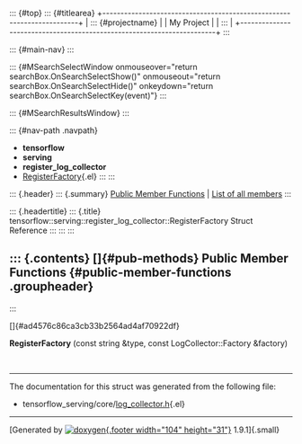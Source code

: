 ::: {#top}
::: {#titlearea}
+-----------------------------------------------------------------------+
| ::: {#projectname}                                                    |
| My Project                                                            |
| :::                                                                   |
+-----------------------------------------------------------------------+
:::

::: {#main-nav}
:::

::: {#MSearchSelectWindow onmouseover="return searchBox.OnSearchSelectShow()" onmouseout="return searchBox.OnSearchSelectHide()" onkeydown="return searchBox.OnSearchSelectKey(event)"}
:::

::: {#MSearchResultsWindow}
:::

::: {#nav-path .navpath}
-   **tensorflow**
-   **serving**
-   **register\_log\_collector**
-   [RegisterFactory](structtensorflow_1_1serving_1_1register__log__collector_1_1RegisterFactory.html){.el}
:::
:::

::: {.header}
::: {.summary}
[Public Member Functions](#pub-methods) \| [List of all
members](structtensorflow_1_1serving_1_1register__log__collector_1_1RegisterFactory-members.html)
:::

::: {.headertitle}
::: {.title}
tensorflow::serving::register\_log\_collector::RegisterFactory Struct
Reference
:::
:::
:::

::: {.contents}
[]{#pub-methods} Public Member Functions {#public-member-functions .groupheader}
----------------------------------------
:::

[]{#ad4576c86ca3cb33b2564ad4af70922df}  

**RegisterFactory** (const string &type, const LogCollector::Factory
&factory)

 

------------------------------------------------------------------------

The documentation for this struct was generated from the following file:

-   tensorflow\_serving/core/[log\_collector.h](log__collector_8h_source.html){.el}

------------------------------------------------------------------------

[Generated by [![doxygen](doxygen.svg){.footer width="104"
height="31"}](https://www.doxygen.org/index.html) 1.9.1]{.small}
